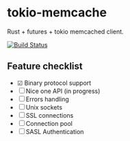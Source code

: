 # tokio-memcache

Rust + futures + tokio memcached client.

[![Build Status](https://travis-ci.org/svartalf/tokio-memcache.svg?branch=master)](https://travis-ci.org/svartalf/tokio-memcache)

## Feature checklist


 * ☑ Binary protocol support
 * ☐ Nice one API (in progress)
 * ☐ Errors handling
 * ☐ Unix sockets
 * ☐ SSL connections
 * ☐ Connection pool
 * ☐ SASL Authentication

